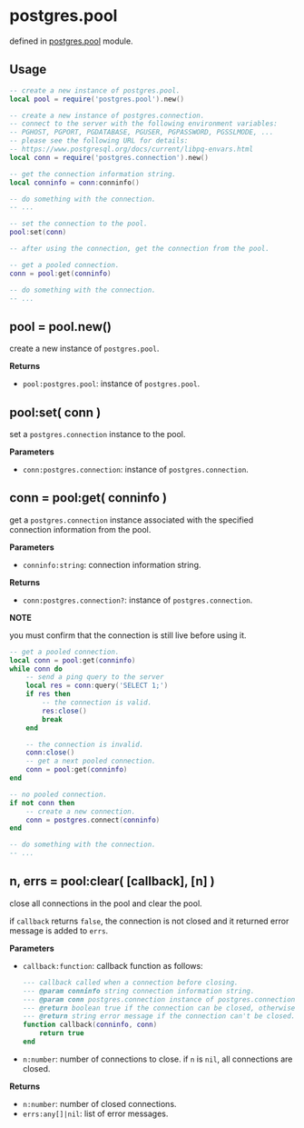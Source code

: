 # postgres.pool

defined in [postgres.pool](../lib/pool.lua) module. 


## Usage

```lua
-- create a new instance of postgres.pool.
local pool = require('postgres.pool').new()

-- create a new instance of postgres.connection.
-- connect to the server with the following environment variables:
-- PGHOST, PGPORT, PGDATABASE, PGUSER, PGPASSWORD, PGSSLMODE, ...
-- please see the following URL for details:
-- https://www.postgresql.org/docs/current/libpq-envars.html
local conn = require('postgres.connection').new()

-- get the connection information string.
local conninfo = conn:conninfo()

-- do something with the connection.
-- ...

-- set the connection to the pool.
pool:set(conn)

-- after using the connection, get the connection from the pool.

-- get a pooled connection.
conn = pool:get(conninfo)

-- do something with the connection.
-- ...
```


## pool = pool.new()

create a new instance of `postgres.pool`.

**Returns**

- `pool:postgres.pool`: instance of `postgres.pool`.


## pool:set( conn )

set a `postgres.connection` instance to the pool.

**Parameters**

- `conn:postgres.connection`: instance of `postgres.connection`.


## conn = pool:get( conninfo )

get a `postgres.connection` instance associated with the specified connection information from the pool.

**Parameters**

- `conninfo:string`: connection information string.

**Returns**

- `conn:postgres.connection?`: instance of `postgres.connection`.

**NOTE**

you must confirm that the connection is still live before using it.

```lua
-- get a pooled connection.
local conn = pool:get(conninfo)
while conn do
    -- send a ping query to the server
    local res = conn:query('SELECT 1;')
    if res then
        -- the connection is valid.
        res:close()
        break
    end

    -- the connection is invalid.
    conn:close()
    -- get a next pooled connection.
    conn = pool:get(conninfo)
end

-- no pooled connection.
if not conn then
    -- create a new connection.
    conn = postgres.connect(conninfo)
end

-- do something with the connection.
-- ...
```


## n, errs = pool:clear( [callback], [n] )

close all connections in the pool and clear the pool.

if `callback` returns `false`, the connection is not closed and it returned error message is added to `errs`.

**Parameters**

- `callback:function`: callback function as follows:
    ```lua
    --- callback called when a connection before closing.
    --- @param conninfo string connection information string.
    --- @param conn postgres.connection instance of postgres.connection.
    --- @return boolean true if the connection can be closed, otherwise false.
    --- @return string error message if the connection can't be closed.
    function callback(conninfo, conn)
        return true
    end
    ```
- `n:number`: number of connections to close. if `n` is `nil`, all connections are closed.

**Returns**

- `n:number`: number of closed connections.
- `errs:any[]|nil`: list of error messages.
